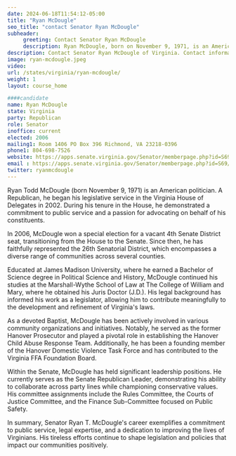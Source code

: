 ```yaml
---
date: 2024-06-18T11:54:12-05:00
title: "Ryan McDougle"
seo_title: "contact Senator Ryan McDougle"
subheader:
     greeting: Contact Senator Ryan McDougle
     description: Ryan McDougle, born on November 9, 1971, is an American politician and a member of the Republican Party. He serves in the Virginia State Senate, representing District 26, and assumed office on January 10, 2024.
description: Contact Senator Ryan McDougle of Virginia. Contact information for Ryan McDougle includes email address, phone number, and mailing address.
image: ryan-mcdougle.jpeg
video:
url: /states/virginia/ryan-mcdougle/
weight: 1
layout: course_home

####candidate
name: Ryan McDougle
state: Virginia
party: Republican
role: Senator
inoffice: current
elected: 2006
mailing1: Room 1406 PO Box 396 Richmond, VA 23218-0396
phone1: 804-698-7526
website: https://apps.senate.virginia.gov/Senator/memberpage.php?id=S69/
email : https://apps.senate.virginia.gov/Senator/memberpage.php?id=S69/
twitter: ryanmcdougle
---
```

Ryan Todd McDougle (born November 9, 1971) is an American politician. A Republican, he began his legislative service in the Virginia House of Delegates in 2002. During his tenure in the House, he demonstrated a commitment to public service and a passion for advocating on behalf of his constituents.

In 2006, McDougle won a special election for a vacant 4th Senate District seat, transitioning from the House to the Senate. Since then, he has faithfully represented the 26th Senatorial District, which encompasses a diverse range of communities across several counties.

Educated at James Madison University, where he earned a Bachelor of Science degree in Political Science and History, McDougle continued his studies at the Marshall-Wythe School of Law at The College of William and Mary, where he obtained his Juris Doctor (J.D.). His legal background has informed his work as a legislator, allowing him to contribute meaningfully to the development and refinement of Virginia's laws.

As a devoted Baptist, McDougle has been actively involved in various community organizations and initiatives. Notably, he served as the former Hanover Prosecutor and played a pivotal role in establishing the Hanover Child Abuse Response Team. Additionally, he has been a founding member of the Hanover Domestic Violence Task Force and has contributed to the Virginia FFA Foundation Board.

Within the Senate, McDougle has held significant leadership positions. He currently serves as the Senate Republican Leader, demonstrating his ability to collaborate across party lines while championing conservative values. His committee assignments include the Rules Committee, the Courts of Justice Committee, and the Finance Sub-Committee focused on Public Safety.

In summary, Senator Ryan T. McDougle's career exemplifies a commitment to public service, legal expertise, and a dedication to improving the lives of Virginians. His tireless efforts continue to shape legislation and policies that impact our communities positively.

